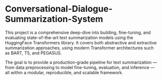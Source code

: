 # Conversational-Dialogue-Summarization-System
This project is a comprehensive deep-dive into building, fine-tuning, and evaluating state-of-the-art text summarization models using the HuggingFace Transformers library. It covers both abstractive and extractive summarization approaches, using modern Transformer architectures such as BART, T5, and PEGASUS.

The goal is to provide a production-grade pipeline for text summarization — from data preprocessing to model fine-tuning, evaluation, and inference — all within a modular, reproducible, and scalable framework. 

